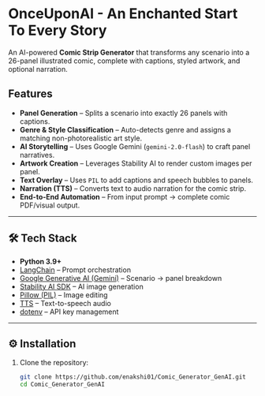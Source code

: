 #  OnceUponAI - An Enchanted Start To Every Story

An AI-powered **Comic Strip Generator** that transforms any scenario into a 26-panel illustrated comic, complete with captions, styled artwork, and optional narration.  

## Features
-  **Panel Generation** – Splits a scenario into exactly 26 panels with captions.  
-  **Genre & Style Classification** – Auto-detects genre and assigns a matching non-photorealistic art style.  
-  **AI Storytelling** – Uses Google Gemini (`gemini-2.0-flash`) to craft panel narratives.  
-  **Artwork Creation** – Leverages Stability AI to render custom images per panel.  
-  **Text Overlay** – Uses `PIL` to add captions and speech bubbles to panels.  
-  **Narration (TTS)** – Converts text to audio narration for the comic strip.  
-  **End-to-End Automation** – From input prompt → complete comic PDF/visual output.

---

## 🛠️ Tech Stack
- **Python 3.9+**
- [LangChain](https://www.langchain.com/) – Prompt orchestration  
- [Google Generative AI (Gemini)](https://ai.google.dev/) – Scenario → panel breakdown  
- [Stability AI SDK](https://platform.stability.ai/) – AI image generation  
- [Pillow (PIL)](https://pillow.readthedocs.io/) – Image editing  
- [TTS](https://github.com/coqui-ai/TTS) – Text-to-speech audio  
- [dotenv](https://pypi.org/project/python-dotenv/) – API key management  

---

## ⚙️ Installation
1. Clone the repository:
   ```bash
   git clone https://github.com/enakshi01/Comic_Generator_GenAI.git
   cd Comic_Generator_GenAI
